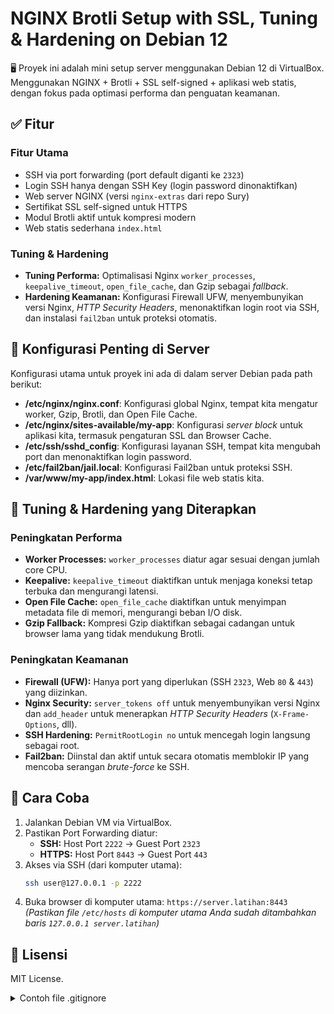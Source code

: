 # NGINX Brotli Setup with SSL, Tuning & Hardening on Debian 12

🖥️ Proyek ini adalah mini setup server menggunakan Debian 12 di VirtualBox.
Menggunakan NGINX + Brotli + SSL self-signed + aplikasi web statis, dengan fokus pada optimasi performa dan penguatan keamanan.

## ✅ Fitur

### Fitur Utama
- SSH via port forwarding (port default diganti ke `2323`)
- Login SSH hanya dengan SSH Key (login password dinonaktifkan)
- Web server NGINX (versi `nginx-extras` dari repo Sury)
- Sertifikat SSL self-signed untuk HTTPS
- Modul Brotli aktif untuk kompresi modern
- Web statis sederhana `index.html`

### Tuning & Hardening
- **Tuning Performa:** Optimalisasi Nginx `worker_processes`, `keepalive_timeout`, `open_file_cache`, dan Gzip sebagai *fallback*.
- **Hardening Keamanan:** Konfigurasi Firewall UFW, menyembunyikan versi Nginx, *HTTP Security Headers*, menonaktifkan login root via SSH, dan instalasi `fail2ban` untuk proteksi otomatis.

## 📄 Konfigurasi Penting di Server

Konfigurasi utama untuk proyek ini ada di dalam server Debian pada path berikut:

- **/etc/nginx/nginx.conf**: Konfigurasi global Nginx, tempat kita mengatur worker, Gzip, Brotli, dan Open File Cache.
- **/etc/nginx/sites-available/my-app**: Konfigurasi *server block* untuk aplikasi kita, termasuk pengaturan SSL dan Browser Cache.
- **/etc/ssh/sshd_config**: Konfigurasi layanan SSH, tempat kita mengubah port dan menonaktifkan login password.
- **/etc/fail2ban/jail.local**: Konfigurasi Fail2ban untuk proteksi SSH.
- **/var/www/my-app/index.html**: Lokasi file web statis kita.

## 🔧 Tuning & Hardening yang Diterapkan

### Peningkatan Performa
- **Worker Processes:** `worker_processes` diatur agar sesuai dengan jumlah core CPU.
- **Keepalive:** `keepalive_timeout` diaktifkan untuk menjaga koneksi tetap terbuka dan mengurangi latensi.
- **Open File Cache:** `open_file_cache` diaktifkan untuk menyimpan metadata file di memori, mengurangi beban I/O disk.
- **Gzip Fallback:** Kompresi Gzip diaktifkan sebagai cadangan untuk browser lama yang tidak mendukung Brotli.

### Peningkatan Keamanan
- **Firewall (UFW):** Hanya port yang diperlukan (SSH `2323`, Web `80` & `443`) yang diizinkan.
- **Nginx Security:** `server_tokens off` untuk menyembunyikan versi Nginx dan `add_header` untuk menerapkan *HTTP Security Headers* (`X-Frame-Options`, dll).
- **SSH Hardening:** `PermitRootLogin no` untuk mencegah login langsung sebagai root.
- **Fail2ban:** Diinstal dan aktif untuk secara otomatis memblokir IP yang mencoba serangan *brute-force* ke SSH.


## 🚀 Cara Coba

1.  Jalankan Debian VM via VirtualBox.
2.  Pastikan Port Forwarding diatur:
    - **SSH:** Host Port `2222` → Guest Port `2323`
    - **HTTPS:** Host Port `8443` → Guest Port `443`
3.  Akses via SSH (dari komputer utama):
    ```bash
    ssh user@127.0.0.1 -p 2222
    ```
4.  Buka browser di komputer utama:
    `https://server.latihan:8443`
    *(Pastikan file `/etc/hosts` di komputer utama Anda sudah ditambahkan baris `127.0.0.1 server.latihan`)*

## 📜 Lisensi
MIT License.

<details>
<summary>Contoh file .gitignore</summary>
